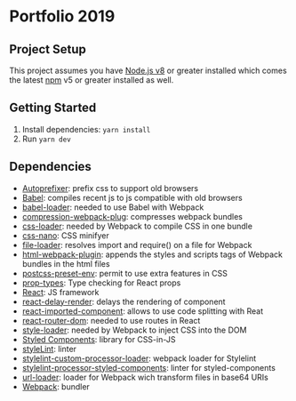 # Portfolio 2019

## Project Setup
This project assumes you have [Node.js v8](http://nodejs.org/) or greater installed which comes
the latest [npm](https://www.npmjs.com/) v5 or greater installed as well. 

## Getting Started
1. Install dependencies: `yarn install`
2. Run `yarn dev`

## Dependencies
- [Autoprefixer](https://github.com/postcss/autoprefixer): prefix css to support old browsers 
- [Babel](https://babeljs.io/): compiles recent js to js compatible with old browsers
- [babel-loader](https://github.com/babel/babel-loader): needed to use Babel with Webpack
- [compression-webpack-plug](https://github.com/webpack-contrib/compression-webpack-plugin): compresses webpack bundles
- [css-loader](https://github.com/webpack-contrib/css-loader): needed by Webpack to compile CSS in one bundle
- [css-nano](https://cssnano.co/): CSS minifyer
- [file-loader](https://github.com/webpack-contrib/file-loader): resolves import and require() on a file for Webpack
- [html-webpack-plugin](https://github.com/jantimon/html-webpack-plugin): appends the styles and scripts tags of Webpack bundles in the html files
- [postcss-preset-env](https://preset-env.cssdb.org/): permit to use extra features in CSS
- [prop-types](https://github.com/facebook/prop-types): Type checking for React props
- [React](https://fr.reactjs.org/): JS framework
- [react-delay-render](https://github.com/arnthor3/react-delay-render): delays the rendering of component
- [react-imported-component](https://github.com/theKashey/react-imported-component): allows to use code splitting with Reat
- [react-router-dom](https://github.com/ReactTraining/react-router): needed to use routes in React
- [style-loader](https://github.com/webpack-contrib/style-loader): needed by Webpack to inject CSS into the DOM
- [Styled Components](https://styled-components.com): library for CSS-in-JS
- [styleLint](https://stylelint.io/): linter
- [stylelint-custom-processor-loader](https://github.com/emilgoldsmith/stylelint-custom-processor-loader): webpack loader for Stylelint
- [stylelint-processor-styled-components](https://github.com/styled-components/stylelint-processor-styled-components): linter for styled-components
- [url-loader](https://github.com/webpack-contrib/url-loader): loader for Webpack wich transform files in base64 URIs
- [Webpack](https://webpack.js.org/): bundler
 